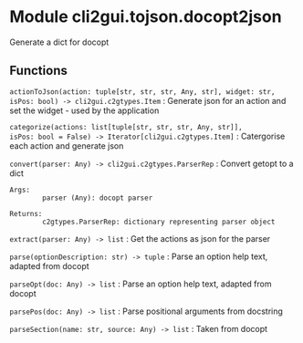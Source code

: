 Module cli2gui.tojson.docopt2json
=================================
Generate a dict for docopt

Functions
---------

    
`actionToJson(action: tuple[str, str, str, Any, str], widget: str, isPos: bool) ‑> cli2gui.c2gtypes.Item`
:   Generate json for an action and set the widget - used by the application

    
`categorize(actions: list[tuple[str, str, str, Any, str]], isPos: bool = False) ‑> Iterator[cli2gui.c2gtypes.Item]`
:   Catergorise each action and generate json

    
`convert(parser: Any) ‑> cli2gui.c2gtypes.ParserRep`
:   Convert getopt to a dict
    
    Args:
            parser (Any): docopt parser
    
    Returns:
            c2gtypes.ParserRep: dictionary representing parser object

    
`extract(parser: Any) ‑> list`
:   Get the actions as json for the parser

    
`parse(optionDescription: str) ‑> tuple`
:   Parse an option help text, adapted from docopt

    
`parseOpt(doc: Any) ‑> list`
:   Parse an option help text, adapted from docopt

    
`parsePos(doc: Any) ‑> list`
:   Parse positional arguments from docstring

    
`parseSection(name: str, source: Any) ‑> list`
:   Taken from docopt
